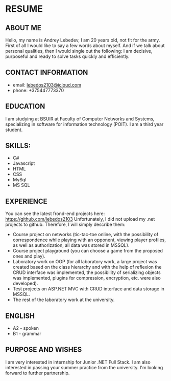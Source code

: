 # RESUME

## ABOUT ME
Hello, my name is Andrey Lebedev, I am 20 years old, not fit for the army.
First of all I would like to say a few words about myself. And if we talk about personal qualities, then I would single out the following: I am decisive, purposeful and ready to solve tasks quickly and efficiently.

## CONTACT INFORMATION
* email: lebedos2103@icloud.com
* phone: +375447773370

## EDUCATION
I am studying at BSUIR at Faculty of Computer Networks and Systems, specializing in software for information technology (POIT). I am a third year student.

## SKILLS: 
* С#
* Javascript
* HTML
* CSS
* MySql
* MS SQL

## EXPERIENCE
You can see the latest frond-end projects here: https://github.com/lebedos2103
Unfortunately, I did not upload my .net projects to github. Therefore, I will simply describe them:
* Course project on networks (tic-tac-toe online, with the possibility of correspondence while playing with an 
opponent, viewing player profiles, as well as authorization, all data was stored in MSSQL).
* Course project playground (you can choose a game from the proposed ones and play).
* Laboratory work on OOP (for all laboratory work, a large project was created based on the class hierarchy 
and with the help of reflexion the CRUD interface was implemented, the possibility of serializing objects was implemented, 
plugins for compression, encryption, etc. were also developed).
* Test projects on ASP.NET MVC with CRUD interface and data storage in MSSQL.
* The rest of the laboratory work at the university.


## ENGLISH
* A2 - spoken
* B1 - grammar

## PURPOSE AND WISHES
I am very interested in internship for Junior .NET Full Stack. 
I am also interested in passing your summer practice from the university. 
I'm looking forward to further partnership.